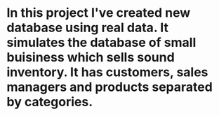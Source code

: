 # In this project I've created new database using real data. It simulates the database of small buisiness which sells sound inventory. It has customers, sales managers and products separated by categories.
